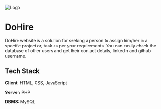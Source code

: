 
![Logo](https://encrypted-tbn0.gstatic.com/images?q=tbn:ANd9GcR_R2vpwL_N8iu6i2jMPs8shDn6jckttC6No_QhGqM5IzgHHuNT)


# DoHire

DoHire website is a solution for seeking a person to assign him/her in a specific project or, task as per your requirements. You can easily check the database of other users and get their contact details, linkedin and github username.



## Tech Stack

**Client:** HTML, CSS, JavaScript

**Server:** PHP

**DBMS:** MySQL
